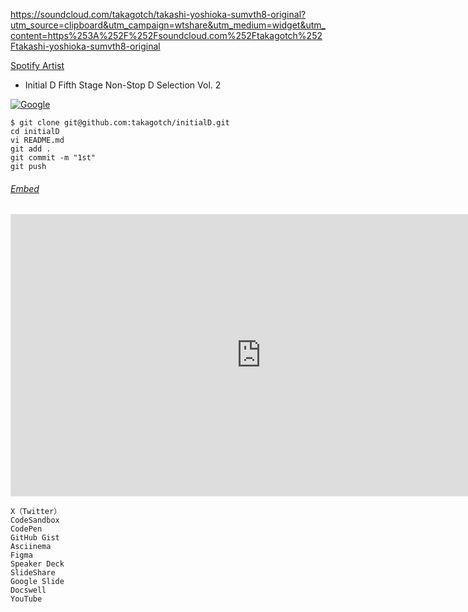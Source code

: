 https://soundcloud.com/takagotch/takashi-yoshioka-sumvth8-original?utm_source=clipboard&utm_campaign=wtshare&utm_medium=widget&utm_content=https%253A%252F%252Fsoundcloud.com%252Ftakagotch%252Ftakashi-yoshioka-sumvth8-original

[Spotify Artist](https://artists.spotify.com/c/en/team/access/artist?flow_ctx=ea0bd875-8ea0-4910-9056-d82ddbade2e7%3A1703537750)

- Initial D Fifth Stage Non-Stop D Selection Vol. 2

[![Google](http://img.youtube.com/vi/6Orx5JvksOk/0.jpg)](https://www.youtube.com/watch?v=6Orx5JvksOk "Google")


```
$ git clone git@github.com:takagotch/initialD.git
cd initialD
vi README.md
git add .
git commit -m "1st"
git push
```

###### [Embed](https://qiita.com/Qiita/items/612e2e149b9f9451c144)
<iframe style="border: 1px solid rgba(0, 0, 0, 0.1);" width="800" height="450" src="https://www.figma.com/embed?embed_host=share&url=https%3A%2F%2Fwww.figma.com%2Ffile%2FQqXWSdBmrFTj2Hd0bojWleYv%2FFigma-Embed-Example%3Ftype%3Ddesign%26node-id%3D0%253A1%26mode%3Ddesign%26t%3D2cXKQUA5RRFRymVt-1" allowfullscreen></iframe>

```
X（Twitter）
CodeSandbox
CodePen
GitHub Gist
Asciinema
Figma
Speaker Deck
SlideShare
Google Slide
Docswell
YouTube
```



